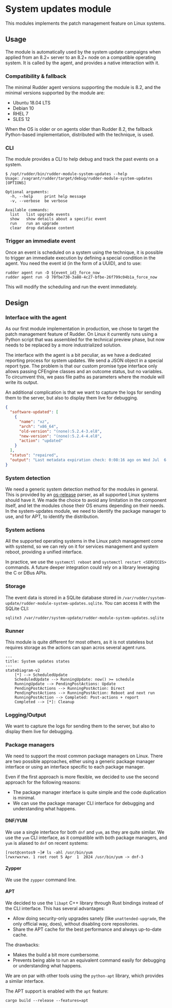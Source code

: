 # System updates module

This modules implements the patch management feature on Linux systems.

## Usage

The module is automatically used by the system update campaigns when applied from an 8.2+ server to an 8.2+ node on a compatible
operating system.
It is called by the agent, and provides a native interaction with it.

### Compatibility & fallback

The minimal Rudder agent versions supporting the module is 8.2, and the minimal versions supported by the module are:

* Ubuntu 18.04 LTS
* Debian 10
* RHEL 7
* SLES 12

When the OS is older or on agents older than Rudder 8.2, the fallback Python-based implementation, distributed
with the technique, is used.

### CLI

The module provides a CLI to help debug and track the past events on a system.

```shell
$ /opt/rudder/bin/rudder-module-system-updates --help
Usage: /vagrant/rudder/target/debug/rudder-module-system-updates [OPTIONS]

Optional arguments:
  -h, --help     print help message
  -v, --verbose  be verbose

Available commands:
  list   list upgrade events
  show   show details about a specific event
  run    run an upgrade
  clear  drop database content
```

### Trigger an immediate event

Once an event is scheduled on a system using the technique, it is possible to trigger an immediate execution
by defining a special condition in the agent. You need the event id (in the form of a UUID), and to use:

```shell
rudder agent run -D ${event_id}_force_now
rudder agent run -D 70fbe730-3a88-4c27-bfbe-26f799c04b1a_force_now
```

This will modify the scheduling and run the event immediately.

## Design

### Interface with the agent

As our first module implementation in production, we chose to target the patch management feature of Rudder. On Linux it currently runs using a Python script that was assembled for the technical preview phase, but now needs to be replaced by a more industrialized solution.

The interface with the agent is a bit peculiar, as we have a dedicated reporting process for system updates. We send a JSON object in a special report type. The problem is that our custom promise type interface only allows passing CFEngine classes and an outcome status, but no variables.
To circumvent this, we pass file paths as parameters where the module will write its output.

An additional complication is that we want to capture the logs for sending them to the server, but also to display them live for debugging.

```json
{
  "software-updated": [
    {
      "name": "xz",
      "arch": "x86_64",
      "old-version": "(none):5.2.4-3.el8",
      "new-version": "(none):5.2.4-4.el8",
      "action": "updated"
    }
  ],
  "status": "repaired",
  "output": "Last metadata expiration check: 0:08:16 ago on Wed Jul  6 18:01:05 2022.\nDependencies resolved.\n=======================================================================================\n Package               Arch    Version                                 Repo        Size\n=======================================================================================\nUpgrading:\n cockpit-packagekit    noarch  272-1.el8                               appstream  630 k\n curl                  x86_64  7.61.1-22.el8.3                         baseos     352 k\n dbus                  x86_64  1:1.12.8-18.el8.1                       baseos      41 k\n dbus-common           noarch  1:1.12.8-18.el8.1                       baseos                            \n  vim-filesystem-2:8.0.1763-19.el8.4.noarch                                     \n  vim-minimal-2:8.0.1763-19.el8.4.x86_64                                        \n  xz-5.2.4-4.el8.x86_64                                                         \n  xz-devel-5.2.4-4.el8.x86_64                                                   \n  xz-libs-5.2.4-4.el8.x86_64                                                    \n\nComplete!\n"
}

```

### System detection

We need a generic system detection method for the modules in general. This is provided by an
[os-release](https://www.freedesktop.org/software/systemd/man/latest/os-release.html) parser,
as all supported Linux systems should have it.
We made the choice to avoid any limitation in the component itself, and let the modules
chose their OS enums depending on their needs.
In the system-updates module, we need to identify the package manager to use,
and for APT, to identify the distribution.

### System actions

All the supported operating systems in the Linux patch management come with systemd, so we can
rely on it for services management and system reboot, providing a unified interface.

In practice, we use the `systemctl reboot` and `systemctl restart <SERVICES>` commands. A future
deeper integration could rely on a library leveraging the C or DBus APIs.

### Storage

The event data is stored in a SQLite database stored in `/var/rudder/system-update/rudder-module-system-updates.sqlite`.
You can access it with the SQLite CLI:

```shell
sqlite3 /var/rudder/system-update/rudder-module-system-updates.sqlite
```

### Runner

This module is quite different for most others, as it is not stateless but requires storage as the actions
can span acros several agent runs.

```mermaid
---
title: System updates states
---
stateDiagram-v2
    [*] --> ScheduledUpdate
    ScheduledUpdate --> RunningUpdate: now() >= schedule
    RunningUpdate --> PendingPostActions: Update
    PendingPostActions --> RunningPostAction: Direct
    PendingPostActions --> RunningPostAction: Reboot and next run
    RunningPostAction --> Completed: Post-actions + report
    Completed --> [*]: Cleanup
```

### Logging/Output

We want to capture the logs for sending them to the server, but also to display them live for debugging.

### Package managers

We need to support the most common package managers on Linux. There are two possible approaches, either using a generic
package manager interface or using an interface specific to each package manager.

Even if the first approach is more flexible, we decided to use the second approach for the following reasons:

* The package manager interface is quite simple and the code duplication is minimal.
* We can use the package manager CLI interface for debugging and understanding what happens.

#### DNF/YUM

We use a single interface for both `dnf` and `yum`, as they are quite similar. We use the `yum` CLI interface, as it compatible with both package managers,
and `yum` is aliased to `dnf` on recent systems:

```shell
[root@centos9 ~]# ls -ahl /usr/bin/yum
lrwxrwxrwx. 1 root root 5 Apr  1  2024 /usr/bin/yum -> dnf-3
```

#### Zypper

We use the `zypper` command line.

#### APT

We decided to use the `libapt` C++ library through Rust bindings instead of the CLI interface. This has several advantages:

* Allow doing security-only upgrades sanely (like `unattended-upgrade`, the only official way, does), without disabling core repositories.
* Share the APT cache for the best performance and always up-to-date cache.

The drawbacks:
* Makes the build a bit more cumbersome.
* Prevents being able to run an equivalent command easily for debugging or understanding what happens.

We are on par with other tools using the `python-apt` library, which provides a similar interface.

The APT support is enabled with the `apt` feature:

```shell
cargo build --release --features=apt
```